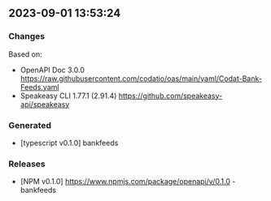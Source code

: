 

## 2023-09-01 13:53:24
### Changes
Based on:
- OpenAPI Doc 3.0.0 https://raw.githubusercontent.com/codatio/oas/main/yaml/Codat-Bank-Feeds.yaml
- Speakeasy CLI 1.77.1 (2.91.4) https://github.com/speakeasy-api/speakeasy
### Generated
- [typescript v0.1.0] bankfeeds
### Releases
- [NPM v0.1.0] https://www.npmjs.com/package/openapi/v/0.1.0 - bankfeeds